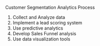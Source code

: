 
Customer Segmentation Analytics
Process
1.	Collect and Analyze data
2.	Implement a lead scoring system
3.	Use predictive analytics
4.	Develop Sales Funnel analysis
5.	Use data visualization tools
